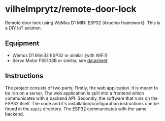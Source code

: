 # vilhelmprytz/remote-door-lock

Remote door lock using WeMos D1 MINI ESP32 (Arudino framework). This is a DIY IoT solution.

## Equipment

* Wemos D1 Mini32 ESP32 or similar (with WiFi!)
* Servo Motor FS5103B or similar, see [datasheet](https://www.pololu.com/file/0J1431/FS5103B-specs.pdf)

## Instructions

The project consists of two parts. Firstly, the web application. It is meant to be ran on a server. The web application is split into a frontend which communicates with a backend API. Secondly, the software that runs on the ESP32 itself. The code and it's installation/configuration instructions can be found in the `esp32` directory. The ESP32 communicates with the same backend.

